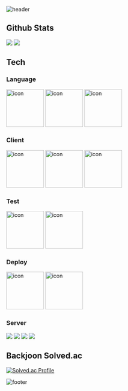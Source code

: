 ![header](https://capsule-render.vercel.app/api?type=waving&color=gradient&customColorList=2&height=100)

## Github Stats
<img src="https://github-readme-stats.vercel.app/api?username=SunghyeonMoon&show_icons=true&theme=dark"/>
<img src="https://github-readme-stats.vercel.app/api/top-langs/?username=SunghyeonMoon&layout=compact&theme=dark"/>

## Tech

### Language

<img src="https://techstack-generator.vercel.app/js-icon.svg" alt="icon" width="100" height="100" /></a>
<img src="https://techstack-generator.vercel.app/ts-icon.svg" alt="icon" width="100" height="100" /></a>
<img src="https://techstack-generator.vercel.app/python-icon.svg" alt="icon" width="100" height="100" /></a>

### Client

<img src="https://techstack-generator.vercel.app/react-icon.svg" alt="icon" width="100" height="100" /></a>
<img src="https://techstack-generator.vercel.app/redux-icon.svg" alt="icon" width="100" height="100" /></a>
<img src="https://techstack-generator.vercel.app/sass-icon.svg" alt="icon" width="100" height="100" /></a>

### Test

<img src="https://techstack-generator.vercel.app/jest-icon.svg" alt="icon" width="100" height="100" /></a>
<img src="https://techstack-generator.vercel.app/testinglibrary-icon.svg" alt="icon" width="100" height="100" /></a>

### Deploy

<img src="https://techstack-generator.vercel.app/aws-icon.svg" alt="icon" width="100" height="100" /></a>
<img src="https://techstack-generator.vercel.app/docker-icon.svg" alt="icon" width="100" height="100" /></a>

### Server

<img src="https://img.shields.io/badge/Express-000000?style=for-the-badge&logo=Express&logoColor=FFFFFF"/></a>
<img src="https://img.shields.io/badge/MySQL-4479A1?style=for-the-badge&logo=MySQL&logoColor=FFFFFF"/></a>
<img src="https://img.shields.io/badge/MongoDB-47A248?style=for-the-badge&logo=MongoDB&logoColor=FFFFFF"/></a>
<img src="https://img.shields.io/badge/Prisma-2D3748?style=for-the-badge&logo=Prisma&logoColor=FFFFFF"/></a>

## Backjoon Solved.ac
[![Solved.ac Profile](http://mazassumnida.wtf/api/v2/generate_badge?boj=codestudy4022)](https://solved.ac/codestudy4022/) 

![footer](https://capsule-render.vercel.app/api?type=waving&color=gradient&customColorList=2&fontSize=90&height=100&section=footer)
